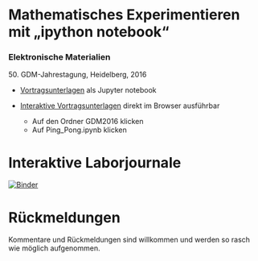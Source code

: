 # Mathematisches Experimentieren mit „ipython notebook“ 
### Elektronische Materialien 
<p>50. GDM-Jahrestagung, Heidelberg, 2016</p>

- [Vortragsunterlagen](Ping_Pong.ipynb)
 als Jupyter notebook 

- [Interaktive Vortragsunterlagen](http://mybinder.org/repo/mgje/PIUMP) direkt im Browser ausführbar
	- Auf den Ordner GDM2016 klicken
	- Auf Ping_Pong.ipynb klicken

Interaktive Laborjournale
=========================
[![Binder](http://mybinder.org/badge.svg)](http://mybinder.org/repo/mgje/PIUMP)

Rückmeldungen
=============
Kommentare und Rückmeldungen sind willkommen und werden so rasch wie möglich aufgenommen.

